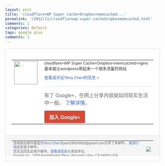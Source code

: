 ```yaml
---
layout: post
title: 'cloudflare+WP Super Cache+Dropbox+memcached...'
permalink: '/2012/11/cloudflarewp-super-cachedropboxmemcached.html'
comments: 1
categories: Default
tags: google plus
comments: 1
---
```

<div style="border:solid 1px #dfdfdf;color:#686868;font:13px Arial"><div style="background-color:#fff;padding:20px;"><table cellpadding="0" cellspacing="0"><tr><td style="padding-right:15px;vertical-align:top"><a href="https://plus.google.com/_/notifications/emlink?emrecipient=110200756825219614165&amp;emid=CMDtp43717MCFSIAQAod6nsAAA&amp;path=%2F108643996575278738906&amp;dt=1353222621626&amp;uob=8"><img height="75" src="https://lh3.googleusercontent.com/-KKRGTyJ5Bl0/AAAAAAAAAAI/AAAAAAAAEEY/jllxqER5dCk/s75-c-k-a/photo.jpg" style="border:solid 1px #cccccc;" width="75"/></a></td><td style="width:578px;color:#333;font:13px Arial;vertical-align:top"><div style="padding-bottom:10px">cloudflare+WP Super Cache+Dropbox+memcac<wbr/>hed+nginx基本就让wordpre<wbr/>ss带起来一个很多流量的网站</div><a href="https://plus.google.com/_/notifications/emlink?emrecipient=110200756825219614165&amp;emid=CMDtp43717MCFSIAQAod6nsAAA&amp;path=%2F108643996575278738906%2Fposts%2FbCB4WS7cvyv%3Fgpinv%3DAMIXal_V4AtFlrx0txxTA90mQX1wsjJooklSlz07h66qU2NrSgrsBR5MyL4-f37O32FkBwuUYadToPRQ69vPAzmAlOQN96Ah4qjff7id_EHxcaAFAWpaCAg&amp;dt=1353222621626&amp;uob=8" style="color:#3366CC;text-decoration:none">查看或评论Terry Chen的信息 »</a><div style="margin-top:20px;border-top:solid 1px #dfdfdf"><div style="padding:15px 0;color:#686868;font:16px Arial">有了 Google+，在网上分享内容就如同现实生活中一般。 <a href="http://www.google.com/+/learnmore/" style="color:#3366CC;text-decoration:none">了解详情</a>。</div><a href="https://plus.google.com/_/notifications/emlink?emrecipient=110200756825219614165&amp;emid=CMDtp43717MCFSIAQAod6nsAAA&amp;path=%2F%3Fgpinv%3DAMIXal_V4AtFlrx0txxTA90mQX1wsjJooklSlz07h66qU2NrSgrsBR5MyL4-f37O32FkBwuUYadToPRQ69vPAzmAlOQN96Ah4qjff7id_EHxcaAFAWpaCAg&amp;dt=1353222621626&amp;uob=8" style="display:inline-block;padding:7px 15px;background-color:#d44b38; color:#fff;font-size:16px; font-weight:bold;border-radius:2px;-webkit-border-radius:2px; -moz-border-radius:2px;border:solid 1px #c43b28; white-space:nowrap;text-decoration:none">加入 Google+</a></div></td></tr></table></div><div style="border-top:solid 1px #dfdfdf;padding:0 20px; background-color:#f5f5f5"><table cellpadding="0" cellspacing="0" style="height:50px"><tbody><tr><td style="vertical-align:middle;width:100%; color:#636363;font:11px Arial; line-height:120%">您收到此邮件是因为<a href="https://plus.google.com/_/notifications/emlink?emrecipient=110200756825219614165&amp;emid=CMDtp43717MCFSIAQAod6nsAAA&amp;path=%2F108643996575278738906%3Fgpinv%3DAMIXal_V4AtFlrx0txxTA90mQX1wsjJooklSlz07h66qU2NrSgrsBR5MyL4-f37O32FkBwuUYadToPRQ69vPAzmAlOQN96Ah4qjff7id_EHxcaAFAWpaCAg&amp;dt=1353222621626&amp;uob=8" style="color:#3366CC;text-decoration:none">Terry Chen</a>与jack29834582t@gmail.com分享了本邮件。 <a href="https://plus.google.com/_/notifications/emlink?emrecipient=110200756825219614165&amp;emid=CMDtp43717MCFSIAQAod6nsAAA&amp;path=%2F_%2Fnonplus%2Femailsettings%3Fgpinv%3DAMIXal_V4AtFlrx0txxTA90mQX1wsjJooklSlz07h66qU2NrSgrsBR5MyL4-f37O32FkBwuUYadToPRQ69vPAzmAlOQN96Ah4qjff7id_EHxcaAFAWpaCAg%26est%3DADH5u8WTBqR_Zgm81e3T5Krz-4Ven2IoyO5o3rxFWG9Tlk-UJSSZHSNa1J4B9qgszuZ-jRl8fTVJGwSj6ql5dMtNQNJ-5j7HRDKuKPqDlPEke7r8jlIk9e7hZ0uQdET7tGNh30eLcb3iLerO_8YzTHjdjP9aI9aKbA&amp;dt=1353222621626&amp;uob=8" style="color:#3366CC;text-decoration:none">取消订阅</a>这些电子邮件。<br/>您无法回复此电子邮件。<a href="https://plus.google.com/_/notifications/emlink?emrecipient=110200756825219614165&amp;emid=CMDtp43717MCFSIAQAod6nsAAA&amp;path=%2F108643996575278738906%2Fposts%2FbCB4WS7cvyv%3Fgpinv%3DAMIXal_V4AtFlrx0txxTA90mQX1wsjJooklSlz07h66qU2NrSgrsBR5MyL4-f37O32FkBwuUYadToPRQ69vPAzmAlOQN96Ah4qjff7id_EHxcaAFAWpaCAg&amp;dt=1353222621626&amp;uob=8" style="color:#3366CC;text-decoration:none">查看该信息</a>以添加评论。<br/>Google Inc., 1600 Amphitheatre Pkwy, Mountain View, CA 94043 USA<br/></td><td><img src="https://ssl.gstatic.com/s2/oz/images/notifications/logo/google-plus-6617a72bb36cc548861652780c9e6ff1.png"/></td></tr></tbody></table></div></div>